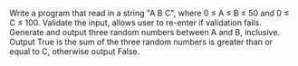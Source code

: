 Write a program that read in a string "A B C", where 0 ≤ A ≤ B ≤ 50 and 0 ≤ C ≤ 100.
Validate the input, allows user to re-enter if validation fails.
Generate and output three random numbers between A and B, inclusive. 
Output True is the sum of the three random numbers is greater than or equal to C, otherwise output False.
